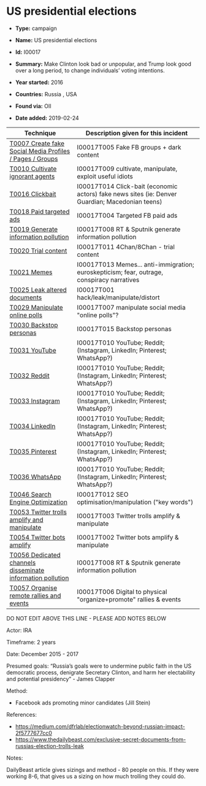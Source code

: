 # US presidential elections

* **Type:** campaign

* **Name:** US presidential elections

* **Id:** I00017

* **Summary:** Make Clinton look bad or unpopular, and Trump look good over a long period, to change individuals’ voting intentions. 

* **Year started:** 2016

* **Countries:** Russia , USA

* **Found via:** OII

* **Date added:** 2019-02-24
 

| Technique | Description given for this incident |
| --------- | ------------------------- |
| [T0007 Create fake Social Media Profiles / Pages / Groups](../techniques/T0007.md) | I00017T005 Fake FB groups + dark content |
| [T0010 Cultivate ignorant agents](../techniques/T0010.md) | I00017T009 cultivate, manipulate, exploit useful idiots |
| [T0016 Clickbait](../techniques/T0016.md) | I00017T014 Click-bait (economic actors) fake news sites (ie: Denver Guardian; Macedonian teens) |
| [T0018 Paid targeted ads](../techniques/T0018.md) | I00017T004 Targeted FB paid ads |
| [T0019 Generate information pollution](../techniques/T0019.md) | I00017T008 RT & Sputnik generate information pollution |
| [T0020 Trial content](../techniques/T0020.md) | I00017T011 4Chan/8Chan - trial content |
| [T0021 Memes](../techniques/T0021.md) | I00017T013 Memes... anti-immigration; euroskepticism; fear, outrage, conspiracy narratives |
| [T0025 Leak altered documents](../techniques/T0025.md) | I00017T001 hack/leak/manipulate/distort |
| [T0029 Manipulate online polls](../techniques/T0029.md) | I00017T007 manipulate social media "online polls"?  |
| [T0030 Backstop personas](../techniques/T0030.md) | I00017T015 Backstop personas |
| [T0031 YouTube](../techniques/T0031.md) | I00017T010 YouTube; Reddit; (Instagram, LinkedIn; Pinterest; WhatsApp?) |
| [T0032 Reddit](../techniques/T0032.md) | I00017T010 YouTube; Reddit; (Instagram, LinkedIn; Pinterest; WhatsApp?) |
| [T0033 Instagram](../techniques/T0033.md) | I00017T010 YouTube; Reddit; (Instagram, LinkedIn; Pinterest; WhatsApp?) |
| [T0034 LinkedIn](../techniques/T0034.md) | I00017T010 YouTube; Reddit; (Instagram, LinkedIn; Pinterest; WhatsApp?) |
| [T0035 Pinterest](../techniques/T0035.md) | I00017T010 YouTube; Reddit; (Instagram, LinkedIn; Pinterest; WhatsApp?) |
| [T0036 WhatsApp](../techniques/T0036.md) | I00017T010 YouTube; Reddit; (Instagram, LinkedIn; Pinterest; WhatsApp?) |
| [T0046 Search Engine Optimization](../techniques/T0046.md) | I00017T012 SEO optimisation/manipulation ("key words") |
| [T0053 Twitter trolls amplify and manipulate](../techniques/T0053.md) | I00017T003 Twitter trolls amplify & manipulate |
| [T0054 Twitter bots amplify](../techniques/T0054.md) | I00017T002 Twitter bots amplify & manipulate |
| [T0056 Dedicated channels disseminate information pollution](../techniques/T0056.md) | I00017T008 RT & Sputnik generate information pollution |
| [T0057 Organise remote rallies and events](../techniques/T0057.md) | I00017T006 Digital to physical "organize+promote" rallies & events |

DO NOT EDIT ABOVE THIS LINE - PLEASE ADD NOTES BELOW

Actor: IRA

Timeframe: 2 years

Date: December 2015 - 2017

Presumed goals: “Russia’s goals were to undermine public faith in the US democratic process, denigrate Secretary Clinton, and harm her electability and potential presidency” - James Clapper

Method:

* Facebook ads promoting minor candidates (Jill Stein)

References:
* https://medium.com/dfrlab/electionwatch-beyond-russian-impact-2f5777677cc0
* https://www.thedailybeast.com/exclusive-secret-documents-from-russias-election-trolls-leak

Notes:

DailyBeast article gives sizings and method - 80 people on this.  If they were working 8-6, that gives us a sizing on how much trolling they could do. 

